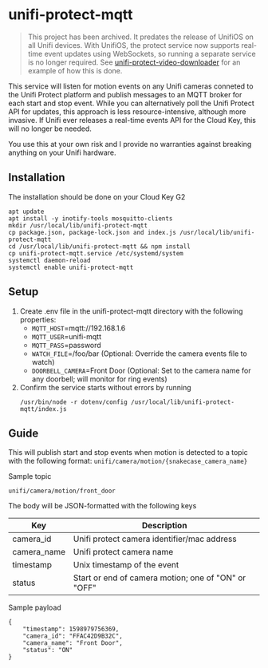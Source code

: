 # unifi-protect-mqtt

> This project has been archived. It predates the release of UnifiOS on all Unifi devices. With UnifiOS, the protect service now supports real-time event updates using WebSockets, so running a separate service is no longer required. See [unifi-protect-video-downloader](https://github.com/bostaunieux/unifi-protect-video-downloader) for an example of how this is done.

This service will listen for motion events on any Unifi cameras conneted to the Unifi Protect platform and publish messages to an MQTT broker for each start and stop event. While you can alternatively poll the Unifi Protect API for updates, this approach is less resource-intensive, although more invasive. If Unifi ever releases a real-time events API for the Cloud Key, this will no longer be needed.

You use this at your own risk and I provide no warranties against breaking anything on your Unifi hardware.

## Installation

The installation should be done on your Cloud Key G2

```
apt update
apt install -y inotify-tools mosquitto-clients
mkdir /usr/local/lib/unifi-protect-mqtt
cp package.json, package-lock.json and index.js /usr/local/lib/unifi-protect-mqtt
cd /usr/local/lib/unifi-protect-mqtt && npm install
cp unifi-protect-mqtt.service /etc/systemd/system
systemctl daemon-reload
systemctl enable unifi-protect-mqtt
```

## Setup

1. Create .env file in the unifi-protect-mqtt directory with the following properties:
    * `MQTT_HOST`=mqtt://192.168.1.6
    * `MQTT_USER`=unifi-mqtt
    * `MQTT_PASS`=password
    * `WATCH_FILE`=/foo/bar (Optional: Override the camera events file to watch)
    * `DOORBELL_CAMERA`=Front Door (Optional: Set to the camera name for any doorbell; will monitor for ring events)
2. Confirm the service starts without errors by running
    ```
    /usr/bin/node -r dotenv/config /usr/local/lib/unifi-protect-mqtt/index.js
    ```



## Guide
This will publish start and stop events when motion is detected to a topic with the following format: `unifi/camera/motion/{snakecase_camera_name}`

Sample topic
```
unifi/camera/motion/front_door
```

The body will be JSON-formatted with the following keys

| Key         | Description                                         |
|-----------  |-----------------------------------------------------|
| camera_id   | Unifi protect camera identifier/mac address         |
| camera_name | Unifi protect camera name                           |
| timestamp   | Unix timestamp of the event                         |
| status      | Start or end of camera motion; one of "ON" or "OFF" |

Sample payload
```
{
    "timestamp": 1598979756369,
    "camera_id": "FFAC42D9B32C",
    "camera_name": "Front Door",
    "status": "ON"
}
```
